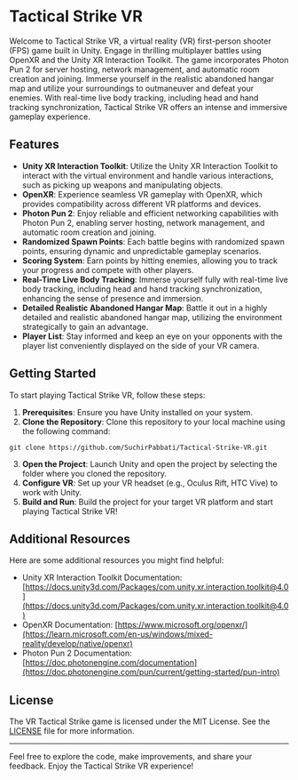 # Tactical Strike VR

Welcome to Tactical Strike VR, a virtual reality (VR) first-person shooter (FPS) game built in Unity. Engage in thrilling multiplayer battles using OpenXR and the Unity XR Interaction Toolkit. The game incorporates Photon Pun 2 for server hosting, network management, and automatic room creation and joining. Immerse yourself in the realistic abandoned hangar map and utilize your surroundings to outmaneuver and defeat your enemies. With real-time live body tracking, including head and hand tracking synchronization, Tactical Strike VR offers an intense and immersive gameplay experience.

## Features

- **Unity XR Interaction Toolkit**: Utilize the Unity XR Interaction Toolkit to interact with the virtual environment and handle various interactions, such as picking up weapons and manipulating objects.
- **OpenXR**: Experience seamless VR gameplay with OpenXR, which provides compatibility across different VR platforms and devices.
- **Photon Pun 2**: Enjoy reliable and efficient networking capabilities with Photon Pun 2, enabling server hosting, network management, and automatic room creation and joining.
- **Randomized Spawn Points**: Each battle begins with randomized spawn points, ensuring dynamic and unpredictable gameplay scenarios.
- **Scoring System**: Earn points by hitting enemies, allowing you to track your progress and compete with other players.
- **Real-Time Live Body Tracking**: Immerse yourself fully with real-time live body tracking, including head and hand tracking synchronization, enhancing the sense of presence and immersion.
- **Detailed Realistic Abandoned Hangar Map**: Battle it out in a highly detailed and realistic abandoned hangar map, utilizing the environment strategically to gain an advantage.
- **Player List**: Stay informed and keep an eye on your opponents with the player list conveniently displayed on the side of your VR camera.

## Getting Started

To start playing Tactical Strike VR, follow these steps:

1. **Prerequisites**: Ensure you have Unity installed on your system.
2. **Clone the Repository**: Clone this repository to your local machine using the following command:

```shell
git clone https://github.com/SuchirPabbati/Tactical-Strike-VR.git
```

3. **Open the Project**: Launch Unity and open the project by selecting the folder where you cloned the repository.
4. **Configure VR**: Set up your VR headset (e.g., Oculus Rift, HTC Vive) to work with Unity.
5. **Build and Run**: Build the project for your target VR platform and start playing Tactical Strike VR!

## Additional Resources

Here are some additional resources you might find helpful:

- Unity XR Interaction Toolkit Documentation: [https://docs.unity3d.com/Packages/com.unity.xr.interaction.toolkit@4.0](https://docs.unity3d.com/Packages/com.unity.xr.interaction.toolkit@4.0)
- OpenXR Documentation: [https://www.microsoft.org/openxr/](https://learn.microsoft.com/en-us/windows/mixed-reality/develop/native/openxr)
- Photon Pun 2 Documentation: [https://doc.photonengine.com/documentation](https://doc.photonengine.com/pun/current/getting-started/pun-intro)

## License

The VR Tactical Strike  game is licensed under the MIT License. See the [LICENSE](LICENSE) file for more information.

---

Feel free to explore the code, make improvements, and share your feedback. Enjoy the Tactical Strike VR experience!
